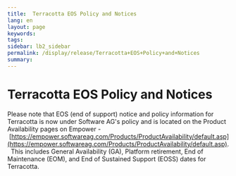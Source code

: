 ```yaml
---
title:  Terracotta EOS Policy and Notices  
lang: en
layout: page
keywords:
tags:
sidebar: lb2_sidebar
permalink: /display/release/Terracotta+EOS+Policy+and+Notices
summary:
---
```


Terracotta EOS Policy and Notices
=================================

Please note that EOS (end of support) notice and policy information for Terracotta is now under Software AG's policy and is located on the Product Availability pages on Empower - [https://empower.softwareag.com/Products/ProductAvailability/default.asp](https://empower.softwareag.com/Products/ProductAvailability/default.asp).   This includes General Availability (GA), Platform retirement, End of Maintenance (EOM), and End of Sustained Support (EOSS) dates for Terracotta.

  


